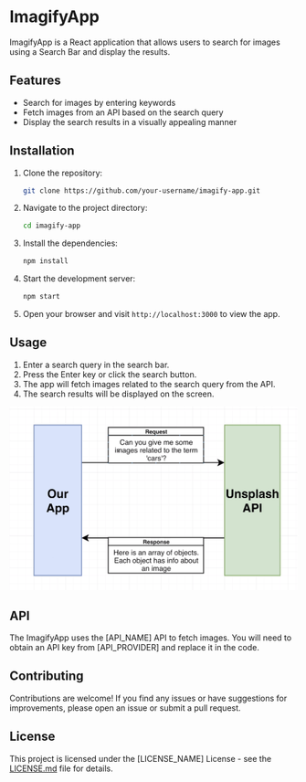 # ImagifyApp

ImagifyApp is a React application that allows users to search for images using a Search Bar and display the results.

## Features

- Search for images by entering keywords
- Fetch images from an API based on the search query
- Display the search results in a visually appealing manner

## Installation

1. Clone the repository:

   ```bash
   git clone https://github.com/your-username/imagify-app.git
   ```

2. Navigate to the project directory:

   ```bash
   cd imagify-app
   ```

3. Install the dependencies:

   ```bash
   npm install
   ```

4. Start the development server:

   ```bash
   npm start
   ```

5. Open your browser and visit `http://localhost:3000` to view the app.

## Usage

1. Enter a search query in the search bar.
2. Press the Enter key or click the search button.
3. The app will fetch images related to the search query from the API.
4. The search results will be displayed on the screen.

![api-working](image.png)

## API

The ImagifyApp uses the [API_NAME] API to fetch images. You will need to obtain an API key from [API_PROVIDER] and replace it in the code.

## Contributing

Contributions are welcome! If you find any issues or have suggestions for improvements, please open an issue or submit a pull request.

## License

This project is licensed under the [LICENSE_NAME] License - see the [LICENSE.md](LICENSE.md) file for details.
